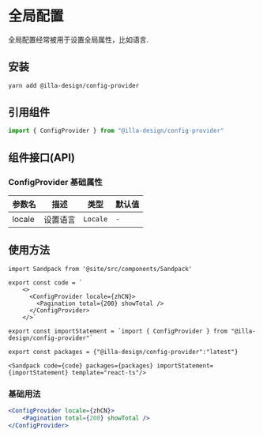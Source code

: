 # 全局配置

全局配置经常被用于设置全局属性，比如语言.

## 安装

```bash
yarn add @illa-design/config-provider
```

## 引用组件

```jsx
import { ConfigProvider } from "@illa-design/config-provider"
```

## 组件接口(API)

### ConfigProvider 基础属性

| 参数名 | 描述     | 类型     | 默认值 |
| ------ | -------- | -------- | ------ |
| locale | 设置语言 | `Locale` | `-`    |

## 使用方法
```mdx-code-block
import Sandpack from '@site/src/components/Sandpack'

export const code = `
    <>
      <ConfigProvider locale={zhCN}>
        <Pagination total={200} showTotal />
      </ConfigProvider>
    </>`

export const importStatement = `import { ConfigProvider } from "@illa-design/config-provider"`

export const packages = {"@illa-design/config-provider":"latest"}

<Sandpack code={code} packages={packages} importStatement={importStatement} template="react-ts"/>
```
### 基础用法

```jsx
<ConfigProvider locale={zhCN}>
	<Pagination total={200} showTotal />
</ConfigProvider>
```

